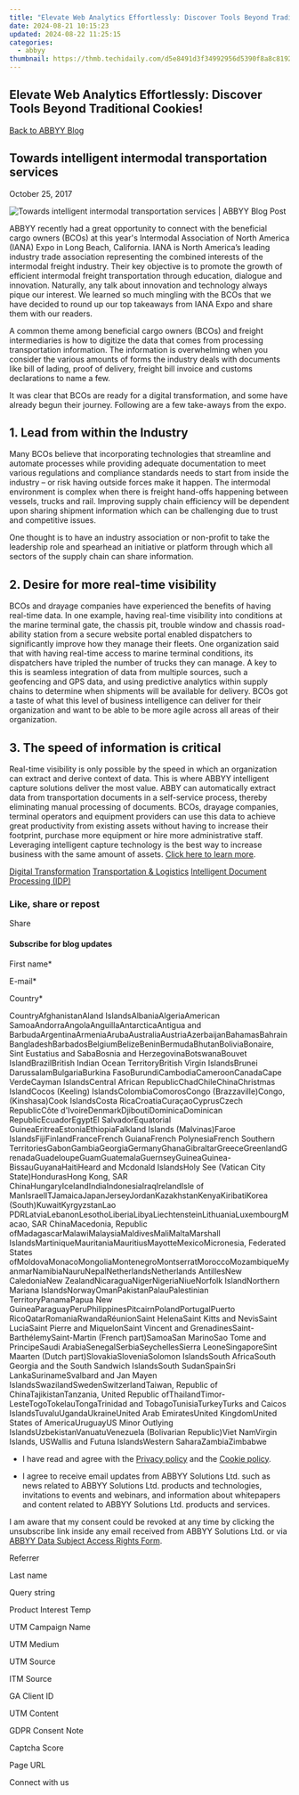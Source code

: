 ```yaml
---
title: "Elevate Web Analytics Effortlessly: Discover Tools Beyond Traditional Cookies!"
date: 2024-08-21 10:15:23
updated: 2024-08-22 11:25:15
categories:
  - abbyy
thumbnail: https://thmb.techidaily.com/d5e8491d3f34992956d5390f8a8c8192037db1bb4f39254b71c759c472e8e33a.jpg
---
```


## Elevate Web Analytics Effortlessly: Discover Tools Beyond Traditional Cookies!

[Back to ABBYY Blog](https://tools.techidaily.com/abbyy/products/)

## Towards intelligent intermodal transportation services

October 25, 2017

![Towards intelligent intermodal transportation services | ABBYY Blog Post](https://static3.abbyy.com/abbyycommedia/25251/towards-intelligent-intermodal-transportation-services.png) 

ABBYY recently had a great opportunity to connect with the beneficial cargo owners (BCOs) at this year's Intermodal Association of North America (IANA) Expo in Long Beach, California. IANA is North America’s leading industry trade association representing the combined interests of the intermodal freight industry. Their key objective is to promote the growth of efficient intermodal freight transportation through education, dialogue and innovation. Naturally, any talk about innovation and technology always pique our interest. We learned so much mingling with the BCOs that we have decided to round up our top takeaways from IANA Expo and share them with our readers.

A common theme among beneficial cargo owners (BCOs) and freight intermediaries is how to digitize the data that comes from processing transportation information. The information is overwhelming when you consider the various amounts of forms the industry deals with documents like bill of lading, proof of delivery, freight bill invoice and customs declarations to name a few.

It was clear that BCOs are ready for a digital transformation, and some have already begun their journey. Following are a few take-aways from the expo.

## 1\. Lead from within the Industry

Many BCOs believe that incorporating technologies that streamline and automate processes while providing adequate documentation to meet various regulations and compliance standards needs to start from inside the industry – or risk having outside forces make it happen. The intermodal environment is complex when there is freight hand-offs happening between vessels, trucks and rail. Improving supply chain efficiency will be dependent upon sharing shipment information which can be challenging due to trust and competitive issues.

One thought is to have an industry association or non-profit to take the leadership role and spearhead an initiative or platform through which all sectors of the supply chain can share information.

## 2\. Desire for more real-time visibility

BCOs and drayage companies have experienced the benefits of having real-time data. In one example, having real-time visibility into conditions at the marine terminal gate, the chassis pit, trouble window and chassis road-ability station from a secure website portal enabled dispatchers to significantly improve how they manage their fleets. One organization said that with having real-time access to marine terminal conditions, its dispatchers have tripled the number of trucks they can manage. A key to this is seamless integration of data from multiple sources, such a geofencing and GPS data, and using predictive analytics within supply chains to determine when shipments will be available for delivery. BCOs got a taste of what this level of business intelligence can deliver for their organization and want to be able to be more agile across all areas of their organization.

## 3\. The speed of information is critical

Real-time visibility is only possible by the speed in which an organization can extract and derive context of data. This is where ABBYY intelligent capture solutions deliver the most value. ABBY can automatically extract data from transportation documents in a self-service process, thereby eliminating manual processing of documents. BCOs, drayage companies, terminal operators and equipment providers can use this data to achieve great productivity from existing assets without having to increase their footprint, purchase more equipment or hire more administrative staff. Leveraging intelligent capture technology is the best way to increase business with the same amount of assets. [Click here to learn more](http://bit.ly/2vQi3RL).

[Digital Transformation](https://tools.techidaily.com/abbyy/products/) [Transportation & Logistics](https://tools.techidaily.com/abbyy/products/) [Intelligent Document Processing (IDP)](https://www.abbyy.com/blog/intelligent-document-processing-idp/ "Intelligent Document Processing (IDP)") 

### Like, share or repost

Share 

#### Subscribe for blog updates

First name\*

E-mail\*

Сountry\*

СountryAfghanistanAland IslandsAlbaniaAlgeriaAmerican SamoaAndorraAngolaAnguillaAntarcticaAntigua and BarbudaArgentinaArmeniaArubaAustraliaAustriaAzerbaijanBahamasBahrainBangladeshBarbadosBelgiumBelizeBeninBermudaBhutanBoliviaBonaire, Sint Eustatius and SabaBosnia and HerzegovinaBotswanaBouvet IslandBrazilBritish Indian Ocean TerritoryBritish Virgin IslandsBrunei DarussalamBulgariaBurkina FasoBurundiCambodiaCameroonCanadaCape VerdeCayman IslandsCentral African RepublicChadChileChinaChristmas IslandCocos (Keeling) IslandsColombiaComorosCongo (Brazzaville)Congo, (Kinshasa)Cook IslandsCosta RicaCroatiaCuraçaoCyprusCzech RepublicCôte d'IvoireDenmarkDjiboutiDominicaDominican RepublicEcuadorEgyptEl SalvadorEquatorial GuineaEritreaEstoniaEthiopiaFalkland Islands (Malvinas)Faroe IslandsFijiFinlandFranceFrench GuianaFrench PolynesiaFrench Southern TerritoriesGabonGambiaGeorgiaGermanyGhanaGibraltarGreeceGreenlandGrenadaGuadeloupeGuamGuatemalaGuernseyGuineaGuinea-BissauGuyanaHaitiHeard and Mcdonald IslandsHoly See (Vatican City State)HondurasHong Kong, SAR ChinaHungaryIcelandIndiaIndonesiaIraqIrelandIsle of ManIsraelITJamaicaJapanJerseyJordanKazakhstanKenyaKiribatiKorea (South)KuwaitKyrgyzstanLao PDRLatviaLebanonLesothoLiberiaLibyaLiechtensteinLithuaniaLuxembourgMacao, SAR ChinaMacedonia, Republic ofMadagascarMalawiMalaysiaMaldivesMaliMaltaMarshall IslandsMartiniqueMauritaniaMauritiusMayotteMexicoMicronesia, Federated States ofMoldovaMonacoMongoliaMontenegroMontserratMoroccoMozambiqueMyanmarNamibiaNauruNepalNetherlandsNetherlands AntillesNew CaledoniaNew ZealandNicaraguaNigerNigeriaNiueNorfolk IslandNorthern Mariana IslandsNorwayOmanPakistanPalauPalestinian TerritoryPanamaPapua New GuineaParaguayPeruPhilippinesPitcairnPolandPortugalPuerto RicoQatarRomaniaRwandaRéunionSaint HelenaSaint Kitts and NevisSaint LuciaSaint Pierre and MiquelonSaint Vincent and GrenadinesSaint-BarthélemySaint-Martin (French part)SamoaSan MarinoSao Tome and PrincipeSaudi ArabiaSenegalSerbiaSeychellesSierra LeoneSingaporeSint Maarten (Dutch part)SlovakiaSloveniaSolomon IslandsSouth AfricaSouth Georgia and the South Sandwich IslandsSouth SudanSpainSri LankaSurinameSvalbard and Jan Mayen IslandsSwazilandSwedenSwitzerlandTaiwan, Republic of ChinaTajikistanTanzania, United Republic ofThailandTimor-LesteTogoTokelauTongaTrinidad and TobagoTunisiaTurkeyTurks and Caicos IslandsTuvaluUgandaUkraineUnited Arab EmiratesUnited KingdomUnited States of AmericaUruguayUS Minor Outlying IslandsUzbekistanVanuatuVenezuela (Bolivarian Republic)Viet NamVirgin Islands, USWallis and Futuna IslandsWestern SaharaZambiaZimbabwe

* I have read and agree with the [Privacy policy](https://tools.techidaily.com/abbyy/products/) and the [Cookie policy](https://tools.techidaily.com/abbyy/products/).

* I agree to receive email updates from ABBYY Solutions Ltd. such as news related to ABBYY Solutions Ltd. products and technologies, invitations to events and webinars, and information about whitepapers and content related to ABBYY Solutions Ltd. products and services.  
    
I am aware that my consent could be revoked at any time by clicking the unsubscribe link inside any email received from ABBYY Solutions Ltd. or via [ABBYY Data Subject Access Rights Form](https://tools.techidaily.com/abbyy/products/).

Referrer

Last name

Query string

Product Interest Temp

UTM Campaign Name

UTM Medium

UTM Source

ITM Source

GA Client ID

UTM Content

GDPR Consent Note

Captcha Score

Page URL

Connect with us

<ins class="adsbygoogle"
     style="display:block"
     data-ad-format="autorelaxed"
     data-ad-client="ca-pub-7571918770474297"
     data-ad-slot="1223367746"></ins>



<ins class="adsbygoogle"
     style="display:block"
     data-ad-client="ca-pub-7571918770474297"
     data-ad-slot="8358498916"
     data-ad-format="auto"
     data-full-width-responsive="true"></ins>
